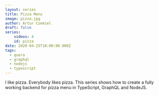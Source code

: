 ```yaml
---
layout: series
title: Pizza Menu
image: pizza.jpg
author: Artur Czemiel
draft: false
series:
    videos: 4
    id: pizza
date: 2020-04-25T10:00:00.000Z
tags:
  - quora
  - graphql
  - nodejs
  - typescript
---
```

I like pizza. Everybody likes pizza. This series shows how to create a fully working backend for pizza menu in TypeScript, GraphQL and NodeJS.